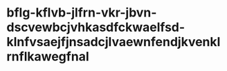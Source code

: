 # bflg-kflvb-jlfrn-vkr-jbvn-dscvewbcjvhkasdfckwaelfsd-klnfvsaejfjnsadcjlvaewnfendjkvenklrnflkawegfnal
